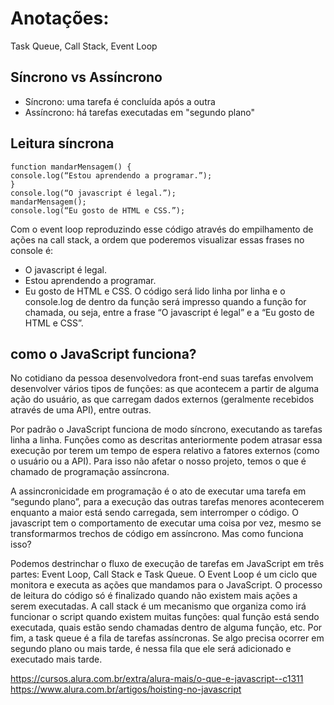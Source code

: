 # Anotações: 
 Task Queue, Call Stack, Event Loop

## Síncrono vs Assíncrono
  - Síncrono: uma tarefa é concluída após a outra
  - Assíncrono: há tarefas executadas em "segundo plano"

## Leitura síncrona
```
function mandarMensagem() {
console.log(“Estou aprendendo a programar.”);
}
console.log(“O javascript é legal.”);
mandarMensagem();
console.log(“Eu gosto de HTML e CSS.”);
```
Com o event loop reproduzindo esse código através do empilhamento de ações na call stack, a ordem que poderemos visualizar essas frases no console é:
  - O javascript é legal.
  - Estou aprendendo a programar.
  - Eu gosto de HTML e CSS.
O código será lido linha por linha e o console.log de dentro da função será impresso quando a função for chamada, ou seja, entre a frase “O javascript é legal” e a “Eu gosto de HTML e CSS”.

## como o JavaScript funciona?
No cotidiano da pessoa desenvolvedora front-end suas tarefas envolvem desenvolver vários tipos de funções: as que acontecem a partir de alguma ação do usuário, as que carregam dados externos (geralmente recebidos através de uma API), entre outras.

Por padrão o JavaScript funciona de modo síncrono, executando as tarefas linha a linha. Funções como as descritas anteriormente podem atrasar essa execução por terem um tempo de espera relativo a fatores externos (como o usuário ou a API). Para isso não afetar o nosso projeto, temos o que é chamado de programação assíncrona.

A assincronicidade em programação é o ato de executar uma tarefa em “segundo plano”, para a execução das outras tarefas menores acontecerem enquanto a maior está sendo carregada, sem interromper o código. O javascript tem o comportamento de executar uma coisa por vez, mesmo se transformarmos trechos de código em assíncrono. Mas como funciona isso?

Podemos destrinchar o fluxo de execução de tarefas em JavaScript em três partes: Event Loop, Call Stack e Task Queue. O Event Loop é um ciclo que monitora e executa as ações que mandamos para o JavaScript. O processo de leitura do código só é finalizado quando não existem mais ações a serem executadas. A call stack é um mecanismo que organiza como irá funcionar o script quando existem muitas funções: qual função está sendo executada, quais estão sendo chamadas dentro de alguma função, etc. Por fim, a task queue é a fila de tarefas assíncronas. Se algo precisa ocorrer em segundo plano ou mais tarde, é nessa fila que ele será adicionado e executado mais tarde.

https://cursos.alura.com.br/extra/alura-mais/o-que-e-javascript--c1311
https://www.alura.com.br/artigos/hoisting-no-javascript
